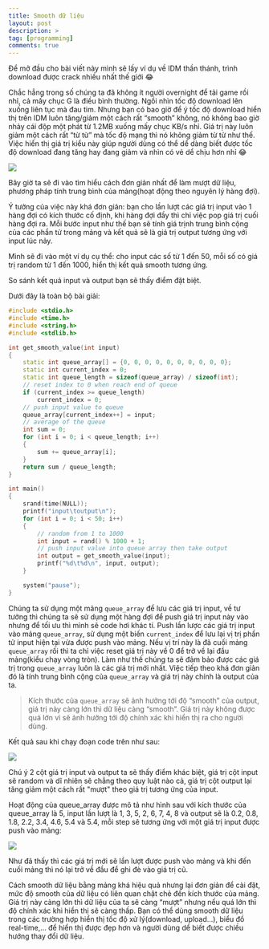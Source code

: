 ```yaml
---
title: Smooth dữ liệu
layout: post
description: >
tag: [programming]
comments: true
---
```

Để mở đầu cho bài viết này mình sẽ lấy ví dụ về IDM thần thánh, trình download được crack nhiều nhất thế giới 😂

Chắc hẳng trong số chúng ta đã không ít người overnight để tải game rồi nhỉ, cả mấy chục G là điều bình thường. Ngồi nhìn tốc độ download lên xuống liên tục mà đau tim. Nhưng bạn có bao giờ để ý tốc độ download hiển thị trên IDM luôn tăng/giảm một cách rất “smooth” không, nó không bao giờ nhảy cái độp một phát từ 1.2MB xuống mấy chục KB/s nhỉ. Giá trị này luôn giảm một cách rất “từ từ” mà tốc độ mạng thì nó không giảm từ từ như thế. Việc hiển thị giá trị kiểu này giúp người dùng có thể dể dàng biết được tốc độ download đang tăng hay đang giảm và nhìn có vẻ dể chịu hơn nhỉ 😂

![](https://4.bp.blogspot.com/-ldAw_2oXfmY/V01FWfzo_7I/AAAAAAAAOqw/Z3Kif5MnIl4NRgwsXBYzlzQm7py0r1ztQCKgB/s1600/Capture.PNG)

Bây giờ ta sẽ đi vào tìm hiểu cách đơn giản nhất để làm mượt dữ liệu, phương pháp tính trung bình của mảng(hoạt động theo nguyên lý hàng đợi).

Ý tưởng của việc này khá đơn giản: bạn cho lần lượt các giá trị input vào 1 hàng đợi có kích thước cố định, khi hàng đợi đầy thì chỉ việc pop giá trị cuối hàng đợi ra. Mỗi bước input như thế bạn sẽ tính giá trịnh trung bình cộng của các phần tử trong mảng và kết quả sẽ là giá trị output tương ứng với input lúc nảy.

Mình sẽ đi vào một ví dụ cụ thể: cho input các số từ 1 đến 50, mỗi số có giá trị random từ 1 đến 1000, hiển thị kết quả smooth tương ứng.

So sánh kết quả input và output bạn sẽ thấy điểm đặt biệt.

Dưới đây là toàn bộ bài giải:

```cpp
#include <stdio.h>
#include <time.h>
#include <string.h>
#include <stdlib.h>

int get_smooth_value(int input)
{
    static int queue_array[] = {0, 0, 0, 0, 0, 0, 0, 0, 0, 0};
    static int current_index = 0;
    static int queue_length = sizeof(queue_array) / sizeof(int);
    // reset index to 0 when reach end of queue
    if (current_index >= queue_length)
        current_index = 0;
    // push input value to queue
    queue_array[current_index++] = input;
    // average of the queue
    int sum = 0;
    for (int i = 0; i < queue_length; i++)
    {
        sum += queue_array[i];
    }
    return sum / queue_length;
}

int main()
{
    srand(time(NULL));
    printf("input\toutput\n");
    for (int i = 0; i < 50; i++)
    {
        // random from 1 to 1000
        int input = rand() % 1000 + 1;
        // push input value into queue array then take output
        int output = get_smooth_value(input);
        printf("%d\t%d\n", input, output);
    }

    system("pause");
}
```

Chúng ta sử dụng một mảng `queue_array` để lưu các giá trị input, về tư tưởng thì chúng ta sẽ sử dụng một hàng đợi để push giá trị input này vào nhưng để tối ưu thì mình sẽ code hơi khác tí. Push lần lược các giá trị input vào mảng `queue_array`, sử dụng một biến `current_index` để lưu lại vị trị phần tử input hiện tại vừa được push vào mảng. Nếu vị trí này là đã cuối mảng `queue_array` rồi thì ta chỉ việc reset giá trị này về 0 để trở về lại đầu mảng(kiểu chạy vòng tròn). Làm như thế chúng ta sẽ đảm bảo được các giá trị trong `queue_array` luôn là các giá trị mới nhất. Việc tiếp theo khá đơn giản đó là tính trung bình cộng của `queue_array` và giá trị này chính là output của ta.

> Kích thước của `queue_array` sẽ ảnh hưởng tới độ “smooth” của output, giá trị này càng lớn thì dữ liệu càng “smooth”. Giá trị này không được quá lớn vì sẽ ảnh hưởng tới độ chính xác khi hiển thị ra cho người dùng.

Kết quả sau khi chạy đoạn code trên như sau:

![](https://3.bp.blogspot.com/-1Pd0e_CQxHk/V01gei3TNhI/AAAAAAAAOrI/E-7nx9wFbmoYJJd5yfkl2VozKeiAx-aIwCKgB/s1600/Capture.PNG)

Chú ý 2 cột giá trị input và output ta sẽ thấy điểm khác biệt, giá trị cột input sẽ random và dĩ nhiên sẽ chẳng theo quy luật nào cả, giá trị cột output lại tăng giảm một cách rất "mượt" theo giá trị tương ứng của input.

Hoạt động của queue_array được mô tả như hình sau với kích thước của queue_array là 5, input lần lượt là 1, 3, 5, 2, 6, 7, 4, 8 và output sẽ là 0.2, 0.8, 1.8, 2.2, 3.4, 4.6, 5.4 và 5.4, mỗi step sẽ tương ứng với một giá trị input được push vào mảng:

![](https://3.bp.blogspot.com/-xrLqBVhY3w0/V01k-bHO5DI/AAAAAAAAOrg/HXjvWni3T9Uwzch9LMmFzQA-cKS-k8FGgCKgB/s1600/Capture.PNG)

Như đã thấy thì các giá trị mới sẽ lần lượt được push vào mảng và khi đến cuối mảng thì nó lại trở về đầu để ghi đè vào giá trị cũ.

Cách smooth dữ liệu bằng mảng khá hiệu quả nhưng lại đơn giản để cài đặt, mức độ smooth của dữ liệu có liên quan chặt chẻ đến kích thước của mảng. Giá trị này càng lớn thì dữ liệu của ta sẽ càng “mượt” nhưng nếu quá lớn thì độ chính xác khi hiển thị sẽ càng thấp. Bạn có thể dùng smooth dữ liệu trong các trường hợp hiển thị tốc độ xử lý(download, upload...), biểu đồ real-time,... để hiển thị được đẹp hơn và người dùng dể biết được chiều hướng thay đổi dữ liệu.